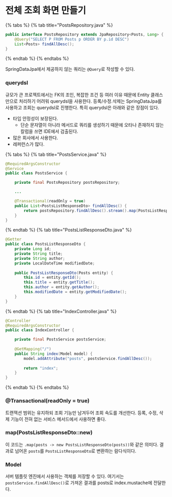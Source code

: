 # 전체 조회 화면 만들기

{% tabs %}
{% tab title="PostsRepository.java" %}
```java
public interface PostsRepository extends JpaRepository<Posts, Long> {
    @Query("SELECT P FROM Posts p ORDER BY p.id DESC")
    List<Posts> findAllDesc();
}
```
{% endtab %}
{% endtabs %}

SpringDataJpa에서 제공하지 않는 쿼리는 `@Query`로 작성할 수 있다.

### querydsl

규모가 큰 프로젝트에서는 FK의 조인, 복잡한 조건 등 여러 이유 때문에 Entity 클래스만으로 처리하기 어려워 querydsl을 사용한다. 등록/수정.삭제는 SpringDataJpa를 사용하고 조회는 querydsl로 진행한다. 특히 querydsl은 아래와 같은 장점이 있다.

- 타입 안정성이 보장된다.
    - 단순 문자열이 아니라 메서드로 쿼리를 생성하기 때문에 오타나 존재하지 않는 칼럼을 쓰면 IDE에서 검출된다.
- 많은 회사에서 사용한다.
- 레퍼런스가 많다.

{% tabs %}
{% tab title="PostsService.java" %}
```java
@RequiredArgsConstructor
@Service
public class PostsService {

    private final PostsRepository postsRepository;

    ...

    @Transactional(readOnly = true)
    public List<PostsListResponseDto> findAllDesc() {
        return postsRepository.findAllDesc().stream().map(PostsListResponseDto::new).collect(Collectors.toList());
    }
}
```
{% endtab %}
{% tab title="PostsListResponseDto.java" %}
```java
@Getter
public class PostsListResponseDto {
    private Long id;
    private String title;
    private String author;
    private LocalDateTime modifiedDate;
    
    public PostsListResponseDto(Posts entity) {
        this.id = entity.getId();
        this.title = entity.getTitle();
        this.author = entity.getAuthor();
        this.modifiedDate = entity.getModifiedDate();
    }
}
```
{% endtab %}
{% tab title="IndexController.java" %}
```java
@Controller
@RequiredArgsConstructor
public class IndexController {

    private final PostsService postsService;
    
    @GetMapping("/")
    public String index(Model model) {
        model.addAttribute("posts", postsService.findAllDesc());
        
        return "index";
    }
}
```
{% endtab %}
{% endtabs %}

### @Transactional(readOnly = true)

트랜잭션 범위는 유지하되 조회 기능만 남겨두어 조회 속도를 개선한다. 등록, 수정, 삭제 기능이 전혀 없는 서비스 메서드에서 사용하면 좋다.

### map(PostsListResponseDto::new)

이 코드는  `.map(posts -> new PostsListResponseDto(posts))`와 같은 의미다. 결과로 넘어온 `posts`를 `PostsListResponseDto`로 변환하는 람다식이다.

### Model

서버 템플릿 엔진에서 사용하는 객체를 저장할 수 있다. 여기서는 `postsService.findAllDesc()`로 가져온 결과를 posts로 index.mustache에 전달한다.